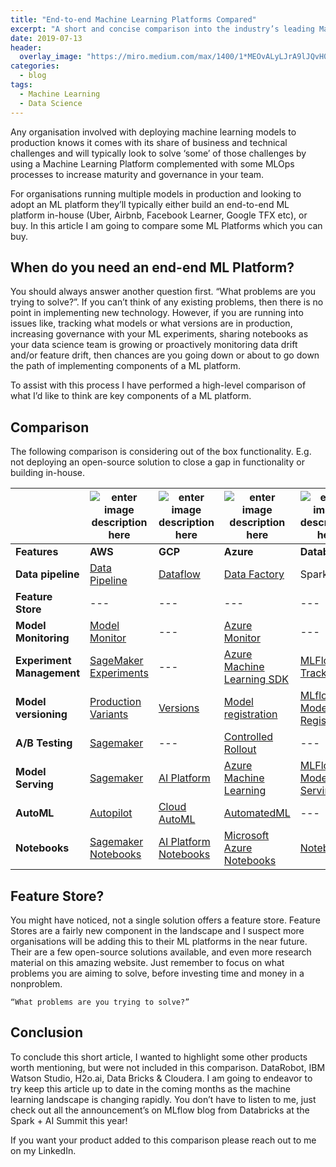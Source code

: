 ```yaml
---
title: "End-to-end Machine Learning Platforms Compared"
excerpt: "A short and concise comparison into the industry’s leading Machine Learning Platforms."
date: 2019-07-13
header:
  overlay_image: "https://miro.medium.com/max/1400/1*MEOvALyLJrA9lJQvH0kBag.jpeg"
categories:
  - blog
tags:
  - Machine Learning
  - Data Science
---
```


Any organisation involved with deploying machine learning models to production knows it comes with its share of business and technical challenges and will typically look to solve ‘some’ of those challenges by using a Machine Learning Platform complemented with some MLOps processes to increase maturity and governance in your team.

For organisations running multiple models in production and looking to adopt an ML platform they’ll typically either build an end-to-end ML platform in-house (Uber, Airbnb, Facebook Learner, Google TFX etc), or buy. In this article I am going to compare some ML Platforms which you can buy.

## When do you need an end-end ML Platform?

You should always answer another question first. “What problems are you trying to solve?”. If you can’t think of any existing problems, then there is no point in implementing new technology. However, if you are running into issues like, tracking what models or what versions are in production, increasing governance with your ML experiments, sharing notebooks as your data science team is growing or proactively monitoring data drift and/or feature drift, then chances are you going down or about to go down the path of implementing components of a ML platform.

To assist with this process I have performed a high-level comparison of what I’d like to think are key components of a ML platform.

## Comparison

The following comparison is considering out of the box functionality. E.g. not deploying an open-source solution to close a gap in functionality or building in-house.


|   | ![enter image description here](https://i.imgur.com/O71cG5j.png) | ![enter image description here](https://i.imgur.com/JtbBgjS.png) | ![enter image description here](https://i.imgur.com/ABbuUIH.png%5B/img%5D) | ![enter image description here](https://i.imgur.com/76KNmta.png)|
| --- | --- | --- | --- | --- |
|  **Features** | **AWS** | **GCP** | **Azure** | **Databricks** |
|  **Data pipeline** | [Data Pipeline](https://aws.amazon.com/datapipeline/) | [Dataflow](https://cloud.google.com/dataflow) | [Data Factory](https://docs.microsoft.com/en-us/azure/data-factory/introduction) | Spark |
|  **Feature Store** | --- | --- | --- | --- |
|  **Model Monitoring** | [Model Monitor](https://docs.aws.amazon.com/sagemaker/latest/dg/model-monitor.html) | --- | [Azure Monitor](https://docs.microsoft.com/en-us/azure/machine-learning/monitor-azure-machine-learning) | --- |
|  **Experiment Management** | [SageMaker Experiments](https://docs.aws.amazon.com/sagemaker/latest/dg/experiments.html#exp-mgmt-track) | --- | [Azure Machine Learning SDK](https://docs.microsoft.com/en-us/azure/machine-learning/how-to-use-mlflow) | [MLFlow Tracking](https://www.mlflow.org/docs/latest/tracking.html) |
|  **Model versioning** | [Production Variants](https://aws.amazon.com/blogs/machine-learning/amazon-sagemaker-now-comes-with-new-capabilities-for-accelerating-machine-learning-experimentation/) | [Versions](https://cloud.google.com/ai-platform/training/docs/projects-models-versions-jobs) | [Model registration](https://docs.microsoft.com/en-us/azure/machine-learning/concept-model-management-and-deployment#register-package-and-deploy-models-from-anywhere) | [MLflow Model Registry](https://www.mlflow.org/docs/latest/model-registry.html) |
|  **A/B Testing** | [Sagemaker](https://aws.amazon.com/blogs/machine-learning/a-b-testing-ml-models-in-production-using-amazon-sagemaker/) | --- | [Controlled Rollout](https://docs.microsoft.com/en-us/azure/machine-learning/how-to-deploy-azure-kubernetes-service#deploy-models-to-aks-using-controlled-rollout-preview) | --- |
|  **Model Serving** | [Sagemaker](https://docs.aws.amazon.com/sagemaker/latest/dg/deploy-model.html) | [AI Platform](https://cloud.google.com/ai-platform) | [Azure Machine Learning](https://docs.microsoft.com/en-us/azure/machine-learning/how-to-deploy-and-where) | [MLFlow Model Serving](https://databricks.com/blog/2020/06/25/announcing-mlflow-model-serving-on-databricks.html) |
|  **AutoML** | [Autopilot](https://aws.amazon.com/sagemaker/autopilot/) | [Cloud AutoML](https://cloud.google.com/automl) | [AutomatedML](https://azure.microsoft.com/en-us/services/machine-learning/automatedml/) | --- |
|  **Notebooks** | [Sagemaker Notebooks](https://docs.aws.amazon.com/sagemaker/latest/dg/nbi.html) | [AI Platform Notebooks](https://cloud.google.com/ai-platform-notebooks) | [Microsoft Azure Notebooks](https://notebooks.azure.com/) | [Notebooks](https://docs.databricks.com/notebooks/index.html) |



## Feature Store?

You might have noticed, not a single solution offers a feature store. Feature Stores are a fairly new component in the landscape and I suspect more organisations will be adding this to their ML platforms in the near future. Their are a few open-source solutions available, and even more research material on this amazing website. Just remember to focus on what problems you are aiming to solve, before investing time and money in a nonproblem.

    “What problems are you trying to solve?”

## Conclusion

To conclude this short article, I wanted to highlight some other products worth mentioning, but were not included in this comparison. DataRobot, IBM Watson Studio, H2o.ai, Data Bricks & Cloudera. I am going to endeavor to try keep this article up to date in the coming months as the machine learning landscape is changing rapidly. You don’t have to listen to me, just check out all the announcement’s on MLflow blog from Databricks at the Spark + AI Summit this year!

If you want your product added to this comparison please reach out to me on my LinkedIn.
